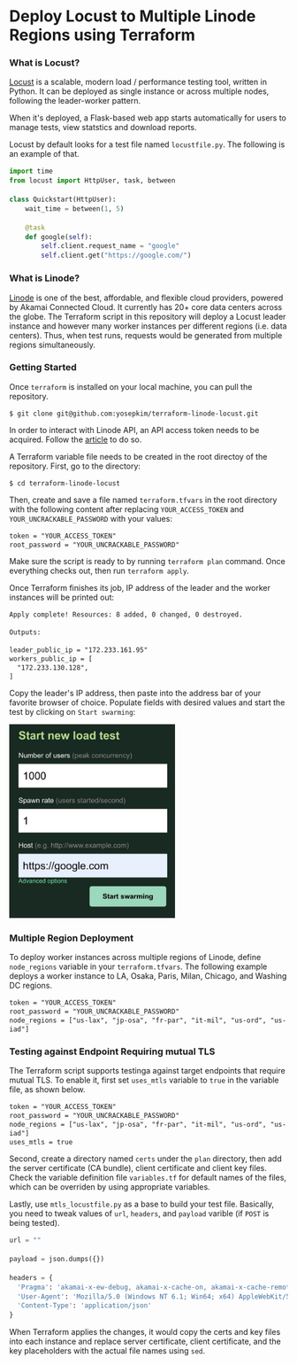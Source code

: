 # Deploy Locust to Multiple Linode Regions using Terraform

### What is Locust?
[Locust](https://locust.io/) is a scalable, modern load / performance testing tool, written in Python. It can be deployed as single instance or across multiple nodes, following the leader-worker pattern. 

When it's deployed, a Flask-based web app starts automatically for users to manage tests, view statstics and download reports.

Locust by default looks for a test file named `locustfile.py`. The following is an example of that.

```python
import time
from locust import HttpUser, task, between

class Quickstart(HttpUser):
    wait_time = between(1, 5)

    @task
    def google(self):
        self.client.request_name = "google"
        self.client.get("https://google.com/")
```

### What is Linode?
[Linode](https://linode.com) is one of the best, affordable, and flexible cloud providers, powered by Akamai Connected Cloud. It currently has 20+ core data centers across the globe. The Terraform script in this repository will deploy a Locust leader instance and however many worker instances per different regions (i.e. data centers). Thus, when test runs, requests would be generated from multiple regions simultaneously. 

### Getting Started
Once `terraform` is installed on your local machine, you can pull the repository.

```
$ git clone git@github.com:yosepkim/terraform-linode-locust.git
```

In order to interact with Linode API, an API access token needs to be acquired. Follow the [article](https://www.linode.com/docs/products/tools/api/guides/manage-api-tokens/) to do so.

A Terraform variable file needs to be created in the root directoy of the repository. First, go to the directory:

```
$ cd terraform-linode-locust
```

Then, create and save a file named `terraform.tfvars` in the root directory with the following content after replacing `YOUR_ACCESS_TOKEN` and `YOUR_UNCRACKABLE_PASSWORD` with your values:

```
token = "YOUR_ACCESS_TOKEN"
root_password = "YOUR_UNCRACKABLE_PASSWORD"
```

Make sure the script is ready to by running `terraform plan` command. Once everything checks out, then run `terraform apply`.

Once Terraform finishes its job, IP address of the leader and the worker instances will be printed out:

```
Apply complete! Resources: 8 added, 0 changed, 0 destroyed.

Outputs:

leader_public_ip = "172.233.161.95"
workers_public_ip = [
  "172.233.130.128",
]
```

Copy the leader's IP address, then paste into the address bar of your favorite browser of choice. Populate fields with desired values and start the test by clicking on `Start swarming`:

<img src="doc/images/image1.jpeg" alt="start new load test" width="300"/>

### Multiple Region Deployment

To deploy worker instances across multiple regions of Linode, define `node_regions` variable in your `terraform.tfvars`. The following example deploys a worker instance to LA, Osaka, Paris, Milan, Chicago, and Washing DC regions.

```
token = "YOUR_ACCESS_TOKEN"
root_password = "YOUR_UNCRACKABLE_PASSWORD"
node_regions = ["us-lax", "jp-osa", "fr-par", "it-mil", "us-ord", "us-iad"]
```

### Testing against Endpoint Requiring mutual TLS

The Terraform script supports testinga against target endpoints that require mutual TLS. To enable it, first set `uses_mtls` variable to `true` in the variable file, as shown below.

```
token = "YOUR_ACCESS_TOKEN"
root_password = "YOUR_UNCRACKABLE_PASSWORD"
node_regions = ["us-lax", "jp-osa", "fr-par", "it-mil", "us-ord", "us-iad"]
uses_mtls = true
```

Second, create a directory named `certs` under the `plan` directory, then add the server certificate (CA bundle), client certificate and client key files. Check the variable definition file `variables.tf` for default names of the files, which can be overriden by using appropriate variables.

Lastly, use `mtls_locustfile.py` as a base to build your test file. Basically, you need to tweak values of `url`, `headers`, and `payload` varible (if `POST` is being tested). 

```python
url = ""

payload = json.dumps({})

headers = {
  'Pragma': 'akamai-x-ew-debug, akamai-x-cache-on, akamai-x-cache-remote-on, akamai-x-check-cacheable, akamai-x-get-cache-key, akamai-x-get-true-cache-key, akamai-x-serial-no, akamai-x-get-request-id, akamai-x-get-client-ip, akamai-x-im-trace, X-Akamai-Scan-status, x-akamai-edgescape',
  'User-Agent': 'Mozilla/5.0 (Windows NT 6.1; Win64; x64) AppleWebKit/537.36 (KHTML, like Gecko) Chrome/113.0.0.0 Safari/537.36',
  'Content-Type': 'application/json'
}
```

When Terraform applies the changes, it would copy the certs and key files into each instance and replace server certificate, client certificate, and the key placeholders with the actual file names using `sed`.

